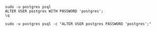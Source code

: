 
`sudo -u postgres psql`  
`ALTER USER postgres WITH PASSWORD 'postgres';`  
`\q`  




`sudo -u postgres psql -c "ALTER USER postgres PASSWORD 'postgres';"`  
